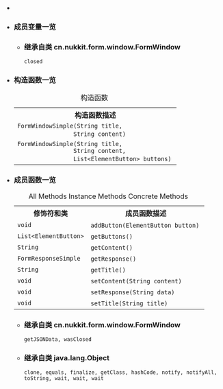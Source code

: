 <div class="summary">
<ul class="blockList">
<li class="blockList">  
<li class="blockList"><a name="field.summary">
<!--   -->
</a>
<h3>成员变量一览</h3>
<ul class="blockList">
<li class="blockList"><a name="fields.inherited.from.class.cn.nukkit.form.window.FormWindow">
<!--   -->
</a>
<h3>继承自类 cn.nukkit.form.window.<a  title="class in cn.nukkit.form.window">FormWindow</a></h3>
<code><a >closed</a></code></li>
</ul>
</li>
</ul>
<!-- ======== CONSTRUCTOR SUMMARY ======== -->
<ul class="blockList">
<li class="blockList"><a name="constructor.summary">
<!--   -->
</a>
<h3>构造函数一览</h3>
<table class="memberSummary" border="0" cellpadding="3" cellspacing="0" summary="Constructor Summary table, listing constructors, and an explanation">
<caption><span>构造函数</span><span class="tabEnd"> </span></caption>
<tr>
<th>构造函数描述</th>
</tr>
<tr class="altColor">
<td class="colOne"><code><span class="memberNameLink"><a >FormWindowSimple</a></span>(<a  title="class or interface in java.lang">String</a> title,
                <a  title="class or interface in java.lang">String</a> content)</code> </td>
</tr>
<tr class="rowColor">
<td class="colOne"><code><span class="memberNameLink"><a >FormWindowSimple</a></span>(<a  title="class or interface in java.lang">String</a> title,
                <a  title="class or interface in java.lang">String</a> content,
                <a  title="class or interface in java.util">List</a>&lt;<a  title="class in cn.nukkit.form.element">ElementButton</a>&gt; buttons)</code> </td>
</tr>
</table>
</li>
</ul>
<!-- ========== METHOD SUMMARY =========== -->
<ul class="blockList">
<li class="blockList"><a name="method.summary">
<!--   -->
</a>
<h3>成员函数一览</h3>
<table class="memberSummary" border="0" cellpadding="3" cellspacing="0" summary="Method Summary table, listing methods, and an explanation">
<caption><span id="t0" class="activeTableTab"><span>All Methods</span><span class="tabEnd"> </span></span><span id="t2" class="tableTab"><span><a >Instance Methods</a></span><span class="tabEnd"> </span></span><span id="t4" class="tableTab"><span><a >Concrete Methods</a></span><span class="tabEnd"> </span></span></caption>
<tr>
<th>修饰符和类</th>
<th>成员函数描述</th>
</tr>
<tr id="i0" class="altColor">
<td class="colFirst"><code>void</code></td>
<td class="colLast"><code><span class="memberNameLink"><a >addButton</a></span>(<a  title="class in cn.nukkit.form.element">ElementButton</a> button)</code> </td>
</tr>
<tr id="i1" class="rowColor">
<td class="colFirst"><code><a  title="class or interface in java.util">List</a>&lt;<a  title="class in cn.nukkit.form.element">ElementButton</a>&gt;</code></td>
<td class="colLast"><code><span class="memberNameLink"><a >getButtons</a></span>()</code> </td>
</tr>
<tr id="i2" class="altColor">
<td class="colFirst"><code><a  title="class or interface in java.lang">String</a></code></td>
<td class="colLast"><code><span class="memberNameLink"><a >getContent</a></span>()</code> </td>
</tr>
<tr id="i3" class="rowColor">
<td class="colFirst"><code><a  title="class in cn.nukkit.form.response">FormResponseSimple</a></code></td>
<td class="colLast"><code><span class="memberNameLink"><a >getResponse</a></span>()</code> </td>
</tr>
<tr id="i4" class="altColor">
<td class="colFirst"><code><a  title="class or interface in java.lang">String</a></code></td>
<td class="colLast"><code><span class="memberNameLink"><a >getTitle</a></span>()</code> </td>
</tr>
<tr id="i5" class="rowColor">
<td class="colFirst"><code>void</code></td>
<td class="colLast"><code><span class="memberNameLink"><a >setContent</a></span>(<a  title="class or interface in java.lang">String</a> content)</code> </td>
</tr>
<tr id="i6" class="altColor">
<td class="colFirst"><code>void</code></td>
<td class="colLast"><code><span class="memberNameLink"><a >setResponse</a></span>(<a  title="class or interface in java.lang">String</a> data)</code> </td>
</tr>
<tr id="i7" class="rowColor">
<td class="colFirst"><code>void</code></td>
<td class="colLast"><code><span class="memberNameLink"><a >setTitle</a></span>(<a  title="class or interface in java.lang">String</a> title)</code> </td>
</tr>
</table>
<ul class="blockList">
<li class="blockList"><a name="methods.inherited.from.class.cn.nukkit.form.window.FormWindow">
<!--   -->
</a>
<h3>继承自类 cn.nukkit.form.window.<a  title="class in cn.nukkit.form.window">FormWindow</a></h3>
<code><a >getJSONData</a>, <a >wasClosed</a></code></li>
</ul>
<ul class="blockList">
<li class="blockList"><a name="methods.inherited.from.class.java.lang.Object">
<!--   -->
</a>
<h3>继承自类 java.lang.<a  title="class or interface in java.lang">Object</a></h3>
<code><a  title="class or interface in java.lang">clone</a>, <a  title="class or interface in java.lang">equals</a>, <a  title="class or interface in java.lang">finalize</a>, <a  title="class or interface in java.lang">getClass</a>, <a  title="class or interface in java.lang">hashCode</a>, <a  title="class or interface in java.lang">notify</a>, <a  title="class or interface in java.lang">notifyAll</a>, <a  title="class or interface in java.lang">toString</a>, <a  title="class or interface in java.lang">wait</a>, <a  title="class or interface in java.lang">wait</a>, <a  title="class or interface in java.lang">wait</a></code></li>
</ul>
</li>
</ul>
</li>
</ul>
</div>
